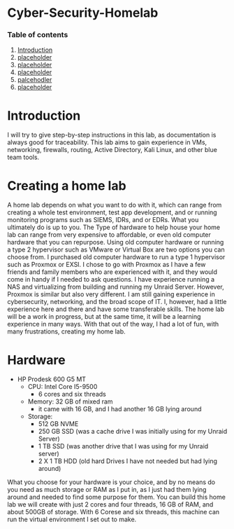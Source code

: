 # Cyber-Security-Homelab

### Table of contents

1. [Introduction](#introduction)
2. [placeholder](#control-assessment)
3. [placeholder](#workflow)
4. [placeholder](#checklist)
5. [palcehodler](#assessment)
6. [placeholder](#summary)

# Introduction <a name="introduction">
I will try to give step-by-step instructions in this lab, as documentation is always good for traceability. This lab aims to gain experience in VMs, networking, firewalls, routing, Active Directory, Kali Linux, and other blue team tools. 

# Creating a home lab
A home lab depends on what you want to do with it, which can range from creating a whole test environment, test app development, and or running monitoring programs such as SIEMS, IDRs, and or EDRs. What you ultimately do is up to you. The Type of hardware to help house your home lab can range from very expensive to affordable, or even old computer hardware that you can repurpose. Using old computer hardware or running a type 2 hypervisor such as VMware or Virtual Box are two options you can choose from. I purchased old computer hardware to run a type 1 hypervisor such as Proxmox or EXSI. I chose to go with Proxmox as I have a few friends and family members who are experienced with it, and they would come in handy if I needed to ask questions.  I have experience running a NAS and virtualizing from building and running my Unraid Server. However, Proxmox is similar but also very different. I am still gaining experience in cybersecurity, networking, and the broad scope of IT. I, however, had a little experience here and there and have some transferable skills. The home lab will be a work in progress, but at the same time, it will be a learning experience in many ways. With that out of the way, I had a lot of fun, with many frustrations, creating my home lab. 

# Hardware
- HP Prodesk 600 G5 MT
  - CPU: Intel Core I5-9500
      - 6 cores and six threads
  - Memory: 32 GB of mixed ram
      - it came with 16 GB, and I had another 16 GB lying around
  - Storage:
    - 512 GB NVME
    - 250 GB SSD (was a cache drive I was initially using for my Unraid Server)
    - 1 TB SSD (was another drive that I was using for my Unraid server)
    - 2 X 1 TB HDD (old hard Drives I have not needed but had lying around)

What you choose for your hardware is your choice, and by no means do you need as much storage or RAM as I put in, as I just had them lying around and needed to find some purpose for them. You can build this home lab we will create with just 2 cores and four threads, 16 GB of RAM, and about 500GB of storage. With 6 Corese and six threads, this machine can run the virtual environment I set out to make. 

